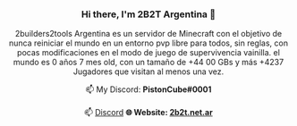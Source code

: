 <div align="center">

### Hi there, I'm 2B2T Argentina 👋
   2builders2tools Argentina es un servidor de Minecraft con el objetivo de nunca reiniciar el mundo en un entorno pvp libre para todos, sin reglas, con pocas modificaciones en el modo de juego de supervivencia vainilla. el mundo es 0 años 7 mes old, con un tamaño de +44 00 GBs y más +4237 Jugadores que visitan al menos una vez.
  
📫 My Discord: **PistonCube#0001**<br /><br/>
📫 [Discord](https://www.2b2t.net.ar/discord/)
**🌐 Website: [2b2t.net.ar](https://www.2b2t.net.ar/)**

</div>

